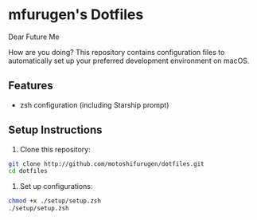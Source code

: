 # mfurugen's Dotfiles

Dear Future Me

How are you doing? This repository contains configuration files to automatically set up your preferred development environment on macOS.

## Features

- zsh configuration (including Starship prompt)

## Setup Instructions

1. Clone this repository:
```zsh
git clone http://github.com/motoshifurugen/dotfiles.git
cd dotfiles
```

1. Set up configurations:
```zsh
chmod +x ./setup/setup.zsh
./setup/setup.zsh
```
